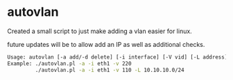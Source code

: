 # autovlan
Created a small script to just make adding a vlan easier for linux.

future updates will be to allow add an IP as well as additional checks.

```bash
Usage: autovlan [-a add/-d delete] [-i interface] [-V vid] [-L address]
Example: ./autovlan.pl -a -i eth1 -v 220
         ./autovlan.pl -a -i eth1 -v 110 -L 10.10.10.0/24
```
